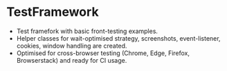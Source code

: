 # TestFramework

- Test framefork with basic front-testing examples.
- Helper classes for wait-optimised strategy, screenshots, event-listener, cookies, window handling are created. 
- Optimised for cross-browser testing (Chrome, Edge, Firefox, Browserstack) and ready for CI usage.
